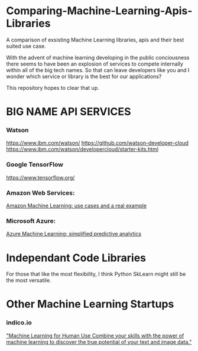 # Comparing-Machine-Learning-Apis-Libraries
A comparison of exsisting Machine Learning libraries, apis and their best suited use case.

With the advent of machine learning developing in the public conciousness there seems to have been an explosion of services to compete internally within all of the big tech names. So that can leave developers like you and I wonder which service or library is the best for our applications?

This repository hopes to clear that up.

# BIG NAME API SERVICES
### Watson
https://www.ibm.com/watson/
https://github.com/watson-developer-cloud
https://www.ibm.com/watson/developercloud/starter-kits.html

### Google TensorFlow
https://www.tensorflow.org/

### Amazon Web Services:
[Amazon Machine Learning: use cases and a real example](/https://cloudacademy.com/blog/aws-machine-learning/)

### Microsoft Azure:
[Azure Machine Learning: simplified predictive analytics](/https://cloudacademy.com/blog/azure-machine-learning/)

# Independant Code Libraries
For those that like the most flexibility, I think Python SkLearn might still be the most versatile.

# Other Machine Learning Startups

### indico.io
["Machine Learning for Human Use
Combine your skills with the power of machine learning to discover the true potential of your text and image data."](/https://indico.io/)

